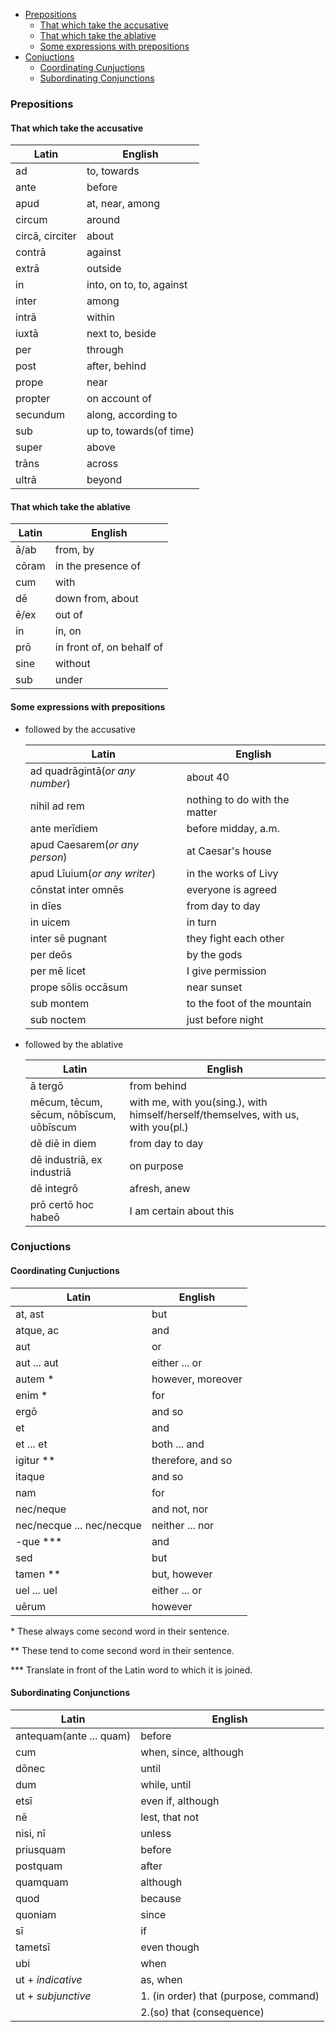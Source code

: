 
  * [Prepositions](#prepositions)
    * [That which take the accusative](#that-which-take-the-accusative)
    * [That which take the ablative](#that-which-take-the-ablative)
    * [Some expressions with prepositions](#some-expressions-with-prepositions)
  * [Conjuctions](#conjuctions)
    * [Coordinating Cunjuctions](#coordinating-cunjuctions)
    * [Subordinating Conjunctions](#subordinating-conjunctions)

### Prepositions

#### That which take the accusative

| Latin           | English                  |
|-----------------|--------------------------|
| ad              | to, towards              |
| ante            | before                   |
| apud            | at, near, among          |
| circum          | around                   |
| circā, circiter | about                    |
| contrā          | against                  |
| extrā           | outside                  |
| in              | into, on to, to, against |
| inter           | among                    |
| intrā           | within                   |
| iuxtā           | next to, beside          |
| per             | through                  |
| post            | after, behind            |
| prope           | near                     |
| propter         | on account of            |
| secundum        | along, according to      |
| sub             | up to, towards(of time)  |
| super           | above                    |
| trāns           | across                   |
| ultrā           | beyond                   |

#### That which take the ablative

| Latin | English                   |
|-------|---------------------------|
| ā/ab  | from, by                  |
| cōram | in the presence of        |
| cum   | with                      |
| dē    | down from, about          |
| ē/ex  | out of                    |
| in    | in, on                    |
| prō   | in front of, on behalf of |
| sine  | without                   |
| sub   | under                     |

#### Some expressions with prepositions

- followed by the accusative

  | Latin                           | English                       |
  |---------------------------------|-------------------------------|
  | ad quadrāgintā(*or any number*) | about 40                      |
  | nihil ad rem                    | nothing to do with the matter |
  | ante merīdiem                   | before midday, a.m.           |
  | apud Caesarem(*or any person*)  | at Caesar's house             |
  | apud Līuium(*or any writer*)    | in the works of Livy          |
  | cōnstat inter omnēs             | everyone is agreed            |
  | in dīes                         | from day to day               |
  | in uicem                        | in turn                       |
  | inter sē pugnant                | they fight each other         |
  | per deōs                        | by the gods                   |
  | per mē licet                    | I give permission             |
  | prope sōlis occāsum             | near sunset                   |
  | sub montem                      | to the foot of the mountain   |
  | sub noctem                      | just before night             |

- followed by the ablative

  | Latin                                   | English                                                                           |
  |-----------------------------------------|-----------------------------------------------------------------------------------|
  | ā tergō                                 | from behind                                                                       |
  | mēcum, tēcum, sēcum, nōbīscum, uōbīscum | with me, with you(sing.), with himself/herself/themselves, with us, with you(pl.) |
  | dē diē in diem                          | from day to day                                                                   |
  | dē industriā, ex industriā              | on purpose                                                                        |
  | dē integrō                              | afresh, anew                                                                      |
  | prō certō hoc habeō                     | I am certain about this                                                           |

### Conjuctions

#### Coordinating Cunjuctions

| Latin                     | English           |
|---------------------------|-------------------|
| at, ast                   | but               |
| atque, ac                 | and               |
| aut                       | or                |
| aut ... aut               | either ... or     |
| autem \*                  | however, moreover |
| enim \*                   | for               |
| ergō                      | and so            |
| et                        | and               |
| et ... et                 | both ... and      |
| igitur \*\*               | therefore, and so |
| itaque                    | and so            |
| nam                       | for               |
| nec/neque                 | and not, nor      |
| nec/necque ... nec/necque | neither ... nor   |
| -que \*\*\*               | and               |
| sed                       | but               |
| tamen \*\*                | but, however      |
| uel ... uel               | either ... or     |
| uērum                     | however           |

\* These always come second word in their sentence.

\*\* These tend to come second word in their sentence.

\*\*\* Translate in front of the Latin word to which it is joined.

#### Subordinating Conjunctions

| Latin                   | English                               |
|-------------------------|---------------------------------------|
| antequam(ante ... quam) | before                                |
| cum                     | when, since, although                 |
| dōnec                   | until                                 |
| dum                     | while, until                          |
| etsī                    | even if, although                     |
| nē                      | lest, that not                        |
| nisi, nī                | unless                                |
| priusquam               | before                                |
| postquam                | after                                 |
| quamquam                | although                              |
| quod                    | because                               |
| quoniam                 | since                                 |
| sī                      | if                                    |
| tametsī                 | even though                           |
| ubi                     | when                                  |
| ut + *indicative*       | as, when                              |
| ut + *subjunctive*      | 1. (in order) that (purpose, command) |
|                         | 2.(so) that (consequence)             |
